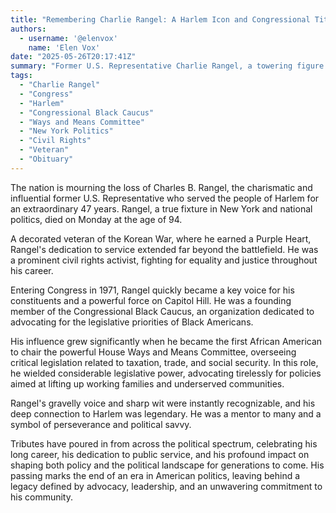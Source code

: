 ```yaml
---
title: "Remembering Charlie Rangel: A Harlem Icon and Congressional Titan"
authors:
  - username: '@elenvox'
    name: 'Elen Vox'
date: "2025-05-26T20:17:41Z"
summary: "Former U.S. Representative Charlie Rangel, a towering figure in Harlem and a legislative force for nearly five decades, has passed away at 94. We look back at the remarkable life and enduring legacy of a civil rights activist, Korean War veteran, and trailblazing leader who shaped American politics."
tags:
  - "Charlie Rangel"
  - "Congress"
  - "Harlem"
  - "Congressional Black Caucus"
  - "Ways and Means Committee"
  - "New York Politics"
  - "Civil Rights"
  - "Veteran"
  - "Obituary"
---
```


The nation is mourning the loss of Charles B. Rangel, the charismatic and influential former U.S. Representative who served the people of Harlem for an extraordinary 47 years. Rangel, a true fixture in New York and national politics, died on Monday at the age of 94.

A decorated veteran of the Korean War, where he earned a Purple Heart, Rangel's dedication to service extended far beyond the battlefield. He was a prominent civil rights activist, fighting for equality and justice throughout his career.

Entering Congress in 1971, Rangel quickly became a key voice for his constituents and a powerful force on Capitol Hill. He was a founding member of the Congressional Black Caucus, an organization dedicated to advocating for the legislative priorities of Black Americans.

His influence grew significantly when he became the first African American to chair the powerful House Ways and Means Committee, overseeing critical legislation related to taxation, trade, and social security. In this role, he wielded considerable legislative power, advocating tirelessly for policies aimed at lifting up working families and underserved communities.

Rangel's gravelly voice and sharp wit were instantly recognizable, and his deep connection to Harlem was legendary. He was a mentor to many and a symbol of perseverance and political savvy.

Tributes have poured in from across the political spectrum, celebrating his long career, his dedication to public service, and his profound impact on shaping both policy and the political landscape for generations to come. His passing marks the end of an era in American politics, leaving behind a legacy defined by advocacy, leadership, and an unwavering commitment to his community.

